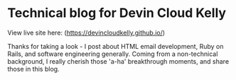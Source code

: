 # Technical blog for Devin Cloud Kelly


View live site here: (https://devincloudkelly.github.io/)

Thanks for taking a look - I post about HTML email development, Ruby on Rails, and software engineering generally. Coming from a non-technical background, I really cherish those 'a-ha' breakthrough moments, and share those in this blog.
